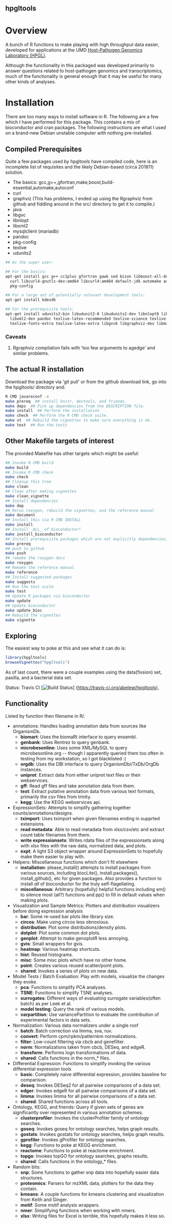 hpgltools
---------

# Overview

A bunch of R functions to make playing with high throughput data easier,
developed for applications at the UMD
[Host-Pathogen Genomics Laboratory (HPGL)](http://www.najibelsayed.org).

Although the functionality in this packaged was developed primarily to answer
questions related to host-pathogen genomics and transcriptomics, much of the
functionality is general enough that it may be useful for many other kinds of
analyses.

# Installation

There are too many ways to install software in R.  The following are a few which
I have performed for this package.  This contains a mix of bioconductor and cran
packages.  The following instructions are what I used on a brand-new Debian unstable
computer with nothing pre-installed.

## Compiled Prerequisites

Quite a few packages used by hpgltools have compiled code, here is an incomplete list of
requisites and the likely Debian-based (circa 201811) solution.

* The basics: gcc,g++,gfortran,make,boost,build-essential,automake,autoconf
* curl
* graphviz (This has problems, I ended up using the Rgraphviz from github and fiddling around in
    the src/ directory to get it to compile.)
* java
* libgvc
* libnlopt
* libxml2
* mysqlclient (mariadb)
* pandoc
* pkg-config
* texlive
* udunits2

```bash
## As the super user:

## For the basics:
apt-get install gcc g++ cc1plus gfortran gawk sed bison libboost-all-dev build-essential \
  curl libcurl4-gnutls-dev:amd64 libcurl4:amd64 default-jdk automake autoconf autotools-dev \
  pkg-config

## For a large set of potentially relevant development tools:
apt-get install kdesdk

## For the prerequisite tools:
apt-get install udunits2-bin libudunit2-0 libudunits2-dev libnlopt0 libnlopt-dev \
  libxml2-dev pandoc texlive-latex-recommended texlive-science texlive-extra-utils \
  texlive-fonts-extra texlive-latex-extra libgvc6 libgraphviz-dev libmariadbclient-dev
```

### Caveats

1.  Rgraphviz compilation fails with 'too few arguments to agedge' and similar problems.

## The actual R installation

Download the package via 'git pull' or from the github download link, go
into the hpgltools/ directory and:

```bash
R CMD javareconf -e
make prereq  ## install knitr, devtools, and friends.
make deps  ## Pick up dependencies from the DESCRIPTION file.
make install  ## Perform the installation
make check  ## Perform the R CMD check suite.
make vt  ## Rebuild the vignettes to make sure everything is ok.
make test  ## Run the tests
```

## Other Makefile targets of interest

The provided Makefile has other targets which might be useful:

```bash
## Invoke R CMD build
make build
## Invoke R CMD check
make check
## Cleanup this tree
make clean
## Clean after making vignettes
make clean_vignette
## Install dependencies
make dep
## Rerun roxygen, rebuild the vignettes, and the reference manual
make document
## Install this via R CMD INSTALL
make install
## Install _ALL_ of bioconductor!
make install_bioconductor
## Install prerequisite packages which are not explicitly dependencies, but are useful
make prereq
## push to github
make push
## remake the roxygen docs
make roxygen
## Remake the reference manual
make reference
## Install suggested packages
make suggests
## Run the test suite
make test
## Update R packages via bioconductor
make update
## Update bioconductor
make update_bioc
## Rebuild the vignettes
make vignette
```

## Exploring

The easiest way to poke at this and see what it can do is:

```r
library(hpgltools)
browseVignettes("hpgltools")
```

As of last count, there were a couple examples using the data(fission)
set, pasilla, and a bacterial data set.

Status: Travis CI [![Build Status](https://travis-ci.org/abelew/hpgltools.svg?branch=master)]
(https://travis-ci.org/abelew/hpgltools),

## Functionality

Listed by function then filename in R/.

* annotations: Handles loading annotation data from sources like OrganismDb.
    - **biomart**:  Uses the biomaRt interface to query ensembl.
    - **genbank**:  Uses Rentrez to query genbank.
    - **microbesonline**:  Uses some XML/MySQL to query microbesonline.org --
      though I apparently queried them too often in testing from my workstation,
      so I got blacklisted :(
    - **orgdb**:  Uses the DBI interface to query OrganismDbi/TxDb/OrgDb
      instances.
    - **uniprot**:  Extract data from either uniprot text files or their
      webservices.
    - **gff**: Read gff files and take annotation data from them.
    - **text**: Extract putative annotation data from various text formats,
      primarily the csv files from trinity.
    - **kegg**: Use the KEGG webservices api.
* ExpressionSets:  Attempts to simplify gathering together
  counts/annotations/designs.
    - **tximport**:  Uses tximport when given filenames ending in supprted extensions.
    - **read metadata**:  Able to read metadata from xlsx/csv/etc and extract
      count table filenames from them.
    - **write expressionsets**:  Writes rdata files of the expressionsets along
      with xlsx files with the raw data, normalized data, and plots.
    - **expt**:  A light S3 object wrapper around ExpressionSets to hopefully make them easier to play with.
* Helpers:  Miscellaneous functions which don't fit elsewhere
    - **installation**:  please_install() attempts to install packages from
      various sources, including biocLite(), install.packages(), install_github(), etc for
      given packages.  Also provides a function to install _all_ of bioconductor
      for the truly self-flagellating.
    - **miscellaneous**:  Arbitrary (hopefully) helpful functions including sm()
      to silence most (all?) functions and pp() to fill in default values when
      making plots.
* Visualization and Sample Metrics:  Plotters and distribution visualizers before doing expression analysis
    - **bar**: Some re-used bar plots like library size.
    - **circos**: Make using circos less obnoxious.
    - **distribution**: Plot some distributions/density plots.
    - **dotplot**: Plot some common dot plots.
    - **genplot**: Attempt to make genoplotR less annoying.
    - **gvis**: Small wrappers for gvis.
    - **heatmap**: Various heatmap shortcuts.
    - **hist**: Reused histograms.
    - **misc**: Some misc plots which have no other home.
    - **point**: Creates various reused scatter/point plots.
    - **shared**: Invokes a series of plots on new data.
* Model Tests / Batch Evaluation:  Play with models, visualize the changes they evoke.
    - **pca**: Functions to simplify PCA analyses.
    - **TSNE**: Functions to simplify TSNE analyses.
    - **surrogates**: Different ways of evaluating surrogate variables(often batch) as per Leek et al.
    - **model testing**: Query the rank of various models.
    - **varpartition**: Use variancePartition to evaluate the contribution of experimental factors in data sets.
* Normalization:  Various data normalizers under a single roof
    - **batch**: Batch correction via limma, sva, ruv.
    - **convert**: Perform cpm/rpkm/patternkm normalizations.
    - **filter**: Low-count filtering via cbcb and genefilter.
    - **norm**: Normalizations taken from cbcb, DESeq, and edgeR.
    - **transform**: Performs logn transformations of data.
    - **shared**: Calls functions in the norm_* files.
* Differential Expression:  Functions to simplify invoking the various differential expression tools
    - **basic**: Completely naive differential expression, provides baseline for comparison.
    - **deseq**: Invokes DESeq2 for all pairwise comparisons of a data set.
    - **edger**: Invokes edgeR for all pairwise comparisons of a data set.
    - **limma**: Invokes limma for all pairwise comparisons of a data set.
    - **shared**: Shared functions across all tools.
* Ontology, KEGG, and friends:  Query if given sets of genes are significantly over represented in various annotation schemes.
    - **clusterprofiler**: Invokes the clusterProfiler family of ontology searches.
    - **goseq**: Invokes goseq for ontology searches, helps graph results.
    - **gostats**: Invokes gostats for ontology searches, helps graph results.
    - **gprofiler**: Invokes gProfiler for ontology searches.
    - **kegg**: Functions to poke at KEGG enrichment.
    - **reactome**: Functions to poke at reactome enrichment.
    - **topgo**: Invokes topGO for ontology searches, graphs results.
    - **shared**: Calls functions in the ontology_* files.
* Random bits:
    - **snp**: Some functions to gather snp data into hopefully easier data
               structures.
    - **proteomics**: Parsers for mzXML data, plotters for the data they contain.
    - **kmeans**: A couple functions for kmeans clustering and visualization from Keith and Ginger.
    - **motif**: Some motif analysis wrappers.
    - **nmer**: Simplifying functions when working with nmers.
    - **xlsx**: Writing files for Excel is terrible, this hopefully makes it less so.
